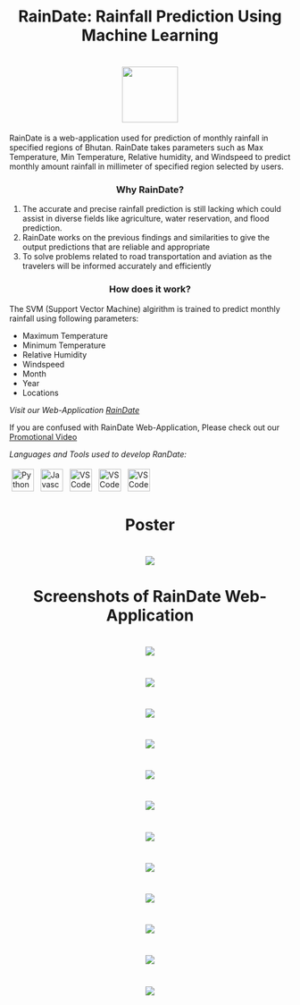 <h1 align="center"> RainDate: Rainfall Prediction Using Machine Learning </h1>
<h1 align="center"><img src="https://github.com/Team-RainDate/RainDate-Project/blob/main/RainDate-Logo/logoforweb-removebg-preview%20.png"  height="100" align="center"></h1>


RainDate is a web-application used for prediction of monthly rainfall in specified regions of Bhutan. RainDate takes parameters such as Max Temperature, Min Temperature, Relative humidity, and Windspeed to predict monthly amount rainfall in millimeter of specified region selected by users.

<h3 align="center">Why RainDate?</h3>

1. The accurate and precise rainfall prediction is still lacking which could assist in diverse fields like agriculture, water reservation, and flood prediction.
2. RainDate works on the previous findings and similarities to give the output predictions that are reliable and appropriate
3. To solve problems related to road transportation and aviation as the travelers will be informed accurately and efficiently

<h3 align="center">How does it work?</h3>

The SVM (Support Vector Machine) algirithm is trained to predict monthly rainfall using following parameters:

- Maximum Temperature
- Minimum Temperature 
- Relative Humidity
- Windspeed
- Month 
- Year
- Locations 


*Visit our Web-Application [RainDate](https://raindate.herokuapp.com/)*

If you are confused with RainDate Web-Application, Please check out our [Promotional Video](https://www.youtube.com/watch?v=z7S5lcjpboU) 



*Languages and Tools used to develop RanDate:*
<p>
<img src="https://raw.githubusercontent.com/github/explore/80688e429a7d4ef2fca1e82350fe8e3517d3494d/topics/python/python.png" alt="Python" height="40" style="vertical-align:top; margin:4px">
<img src="https://raw.githubusercontent.com/github/explore/80688e429a7d4ef2fca1e82350fe8e3517d3494d/topics/javascript/javascript.png" alt="Javascript" height="40" style="vertical-align:top; margin:4px">
<img src="https://raw.githubusercontent.com/github/explore/80688e429a7d4ef2fca1e82350fe8e3517d3494d/topics/visual-studio-code/visual-studio-code.png" alt="VS Code" height="40" style="vertical-align:top; margin:4px">
  <img src="https://raw.githubusercontent.com/github/explore/80688e429a7d4ef2fca1e82350fe8e3517d3494d/topics/html/html.png" alt="VS Code" height="40" style="vertical-align:top; margin:4px">
    <img src="https://raw.githubusercontent.com/github/explore/80688e429a7d4ef2fca1e82350fe8e3517d3494d/topics/css/css.png" alt="VS Code" height="40" style="vertical-align:top; margin:4px">
</p>

<h1 align="center">Poster</h1>
<h1 align="center"><img src='https://github.com/Team-RainDate/RainDate-Project/blob/main/Poster/RainDate-Poster.png'></h1>


<h1 align="center">Screenshots of RainDate Web-Application</h1>
<h1 align="center"><img src='https://github.com/Team-RainDate/RainDate-Project/blob/main/Screenshots%20of%20Web%20Application/Screenshot%20from%202022-06-13%2019-24-09.png'></h1>
<h1 align="center"><img src='https://github.com/Team-RainDate/RainDate-Project/blob/main/Screenshots%20of%20Web%20Application/Screenshot%20from%202022-06-13%2019-27-40.png'></h1>
<h1 align="center"><img src='https://github.com/Team-RainDate/RainDate-Project/blob/main/Screenshots%20of%20Web%20Application/Screenshot%20from%202022-06-13%2019-27-54.png'></h1>
<h1 align="center"><img src='https://github.com/Team-RainDate/RainDate-Project/blob/main/Screenshots%20of%20Web%20Application/Screenshot%20from%202022-06-13%2019-28-02.png'></h1>

<h1 align="center"><img src='https://github.com/Team-RainDate/RainDate-Project/blob/main/Screenshots%20of%20Web%20Application/Screenshot%20from%202022-06-13%2019-28-12.png'></h1>
<h1 align="center"><img src='https://github.com/Team-RainDate/RainDate-Project/blob/main/Screenshots%20of%20Web%20Application/Screenshot%20from%202022-06-13%2019-28-33.png'></h1>
<h1 align="center"><img src='https://github.com/Team-RainDate/RainDate-Project/blob/main/Screenshots%20of%20Web%20Application/Screenshot%20from%202022-06-13%2019-28-42.png'></h1>
<h1 align="center"><img src='https://github.com/Team-RainDate/RainDate-Project/blob/main/Screenshots%20of%20Web%20Application/Screenshot%20from%202022-06-13%2019-29-07.png'></h1>
<h1 align="center"><img src='https://github.com/Team-RainDate/RainDate-Project/blob/main/Screenshots%20of%20Web%20Application/Screenshot%20from%202022-06-13%2019-29-24.png'></h1>
<h1 align="center"><img src='https://github.com/Team-RainDate/RainDate-Project/blob/main/Screenshots%20of%20Web%20Application/Screenshot%20from%202022-06-13%2020-26-37.png'></h1>
<h1 align="center"><img src='https://github.com/Team-RainDate/RainDate-Project/blob/main/Screenshots%20of%20Web%20Application/Screenshot%20from%202022-06-13%2020-26-59.png'></h1>
<h1 align="center"><img src='https://github.com/Team-RainDate/RainDate-Project/blob/main/Screenshots%20of%20Web%20Application/Screenshot%20from%202022-06-13%2020-28-11.png'></h1>




